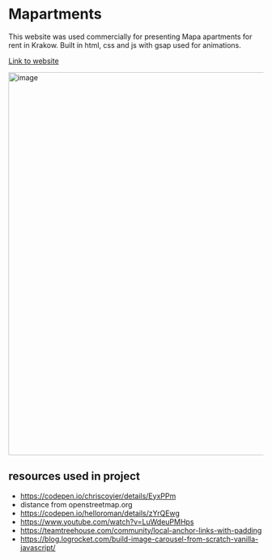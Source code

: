 # Mapartments

This website was used commercially for presenting Mapa apartments for rent in Krakow. Built in html, css and js with gsap used for animations.

[Link to website](https://mapartments.netlify.app/)

<img width="1409" height="756" alt="image" src="https://github.com/user-attachments/assets/2ffea49a-6b05-466f-8ce5-521927b3043d" />

## resources used in project
- https://codepen.io/chriscoyier/details/EyxPPm
- distance from openstreetmap.org
- https://codepen.io/helloroman/details/zYrQEwg
- https://www.youtube.com/watch?v=LuWdeuPMHps
- https://teamtreehouse.com/community/local-anchor-links-with-padding
- https://blog.logrocket.com/build-image-carousel-from-scratch-vanilla-javascript/
